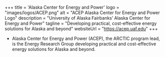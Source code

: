 +++
title = 'Alaska Center for Energy and Power'
logo = "images/logos/ACEP.png"
alt = "ACEP Alaska Center for Energy and Power Logo"
description = "University of Alaska Fairbanks’ Alaska Center for Energy and Power"
tagline = "Developing practical, cost-effective energy solutions for Alaska and beyond"
websiteUrl = "https://acep.uaf.edu"
+++
* Alaska Center for Energy and Power (ACEP), the ARCTIC program lead, is the Energy Research Group developing practical and cost-effective energy solutions for Alaska and beyond. 